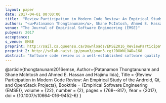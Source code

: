 ```yaml
---
layout: paper
date: 2017-04-01 00:00:00
title:  "Review Participation in Modern Code Review: An Empirical Study of the Android, Qt, and OpenStack Projects"
authors: "<u>Patanamon Thongtanunam</u>, Shane McIntosh, Ahmed E. Hassan, Hajimu Iida"
venue: "The Journal of Empirical Software Engineering (EMSE)"
pubyear: 2017
acceptance: 
s_venue: EMSE
preprint: http://sail.cs.queensu.ca/Downloads/EMSE2016_ReviewParticipationInModernCodeReviewAnEmpiricalStudyOfTheAndroidQtAndOpenStackProjects.pdf
preprint_2: http://sdlab.naist.jp/pman3/pman3.cgi?DOWNLOAD=168
abstract: "Software code review is a well-established software quality practice. Recently, Modern Code Review (MCR) has been widely adopted in both open source and proprietary projects. Our prior work shows that review participation plays an important role in MCR practices, since the amount of review participation shares a relationship with software quality. However, little is known about which factors influence review participation in the MCR process. Hence, in this study, we set out to investigate the characteristics of patches that: (1) do not attract reviewers, (2) are not discussed, and (3) receive slow initial feedback. Through a case study of 196,712 reviews spread across the Android, Qt, and OpenStack open source projects, we find that the amount of review participation in the past is a significant indicator of patches that will suffer from poor review participation. Moreover, we find that the description length of a patch shares a relationship with the likelihood of receiving poor reviewer participation or discussion, while the purpose of introducing new features can increase the likelihood of receiving slow initial feedback. Our findings suggest that the patches with these characteristics should be given more attention in order to increase review participation, which will likely lead to a more responsive review process."
---
```

@article{thongtanunam2016emse,
	Author={Patanamon Thongtanunam and Shane McIntosh and Ahmed E. Hassan and Hajimu Iida},
	Title = {Review Participation in Modern Code Review: An Empirical Study of the Android, Qt, and OpenStack Projects},
	Booktitle = {Empirical Software Engineering (EMSE)},
    volume = {22},
    number = {2},
	pages = {768--817},
	Year = {2017},
    doi = {10.1007/s10664-016-9452-6}
}

